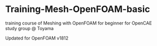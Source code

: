 Training-Mesh-OpenFOAM-basic
============================

training course of Meshing with OpenFOAM for beginner for OpenCAE study group @ Toyama



Updated for OpenFOAM v1812
